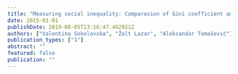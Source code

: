 ```yaml
---
title: "Measuring social inequality: Comparasion of Gini coefficient and Theil index"
date: 2015-01-01
publishDate: 2019-08-05T13:16:47.492921Z
authors: ["Valentina Sokolovska", "Žolt Lazar", "Aleksandar Tomašević"]
publication_types: ["1"]
abstract: ""
featured: false
publication: ""
---
```


